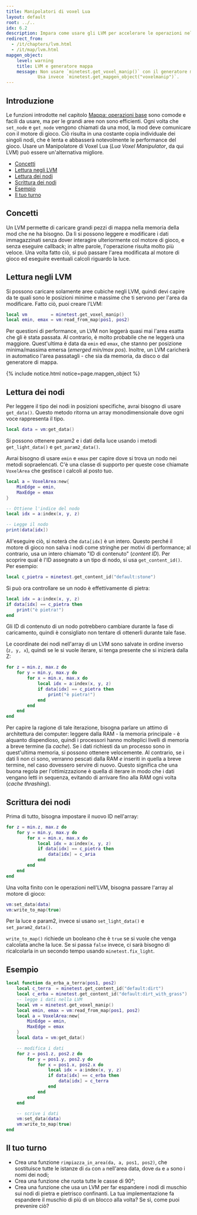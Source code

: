 ```yaml
---
title: Manipolatori di voxel Lua
layout: default
root: ../..
idx: 6.2
description: Impara come usare gli LVM per accelerare le operazioni nella mappa.
redirect_from:
  - /it/chapters/lvm.html
  - /it/map/lvm.html
mapgen_object:
    level: warning
    title: LVM e generatore mappa
    message: Non usare `minetest.get_voxel_manip()` con il generatore mappa, in quanto può causare glitch.
            Usa invece `minetest.get_mapgen_object("voxelmanip")`.
---
```


## Introduzione <!-- omit in toc -->

Le funzioni introdotte nel capitolo [Mappa: operazioni base](environment.html) sono comode e facili da usare, ma per le grandi aree non sono efficienti.
Ogni volta che `set_node` e `get_node` vengono chiamati da una mod, la mod deve comunicare con il motore di gioco.
Ciò risulta in una costante copia individuale dei singoli nodi, che è lenta e abbasserà notevolmente le performance del gioco.
Usare un Manipolatore di Voxel Lua (*Lua Voxel Manipulator*, da qui LVM) può essere un'alternativa migliore.
- [Concetti](#concetti)
- [Lettura negli LVM](#lettura-negli-lvm)
- [Lettura dei nodi](#lettura-dei-nodi)
- [Scrittura dei nodi](#scrittura-dei-nodi)
- [Esempio](#esempio)
- [Il tuo turno](#il-tuo-turno)

## Concetti

Un LVM permette di caricare grandi pezzi di mappa nella memoria della mod che ne ha bisogno.
Da lì si possono leggere e modificare i dati immagazzinati senza dover interagire ulteriormente col motore di gioco, e senza eseguire callback; in altre parole, l'operazione risulta molto più veloce.
Una volta fatto ciò, si può passare l'area modificata al motore di gioco ed eseguire eventuali calcoli riguardo la luce.

## Lettura negli LVM

Si possono caricare solamente aree cubiche negli LVM, quindi devi capire da te quali sono le posizioni minime e massime che ti servono per l'area da modificare.
Fatto ciò, puoi creare l'LVM:

```lua
local vm         = minetest.get_voxel_manip()
local emin, emax = vm:read_from_map(pos1, pos2)
```

Per questioni di performance, un LVM non leggerà quasi mai l'area esatta che gli è stata passata.
Al contrario, è molto probabile che ne leggerà una maggiore. Quest'ultima è data da `emin` ed `emax`, che stanno per posizione minima/massima emersa (*emerged min/max pos*).
Inoltre, un LVM caricherà in automatico l'area passatagli - che sia da memoria, da disco o dal generatore di mappa.

{% include notice.html notice=page.mapgen_object %}

## Lettura dei nodi

Per leggere il tipo dei nodi in posizioni specifiche, avrai bisogno di usare `get_data()`.
Questo metodo ritorna un array monodimensionale dove ogni voce rappresenta il tipo.

```lua
local data = vm:get_data()
```

Si possono ottenere param2 e i dati della luce usando i metodi `get_light_data()` e `get_param2_data()`.

Avrai bisogno di usare `emin` e `emax` per capire dove si trova un nodo nei metodi sopraelencati.
C'è una classe di supporto per queste cose chiamate `VoxelArea` che gestisce i calcoli al posto tuo.

```lua
local a = VoxelArea:new{
    MinEdge = emin,
    MaxEdge = emax
}

-- Ottiene l'indice del nodo
local idx = a:index(x, y, z)

-- Legge il nodo
print(data[idx])
```

All'eseguire ciò, si noterà che `data[idx]` è un intero.
Questo perché il motore di gioco non salva i nodi come stringhe per motivi di performance; al contrario, usa un intero chiamato "ID di contenuto" (*content ID*).
Per scoprire qual è l'ID assegnato a un tipo di nodo, si usa `get_content_id()`.
Per esempio:

```lua
local c_pietra = minetest.get_content_id("default:stone")
```

Si può ora controllare se un nodo è effettivamente di pietra:

```lua
local idx = a:index(x, y, z)
if data[idx] == c_pietra then
    print("è pietra!")
end
```

Gli ID di contenuto di un nodo potrebbero cambiare durante la fase di caricamento, quindi è consigliato non tentare di ottenerli durante tale fase.

Le coordinate dei nodi nell'array di un LVM sono salvate in ordine inverso (`z, y, x`), quindi se le si vuole iterare, si tenga presente che si inizierà dalla Z:

```lua
for z = min.z, max.z do
    for y = min.y, max.y do
        for x = min.x, max.x do
            local idx = a:index(x, y, z)
            if data[idx] == c_pietra then
                print("è pietra!")
            end
        end
    end
end
```

Per capire la ragione di tale iterazione, bisogna parlare un attimo di architettura dei computer: leggere dalla RAM - la memoria principale - è alquanto dispendioso, quindi i processori hanno molteplici livelli di memoria a breve termine (la *cache*).
Se i dati richiesti da un processo sono in quest'ultima memoria, si possono ottenere velocemente.
Al contrario, se i dati lì non ci sono, verranno pescati dalla RAM *e* inseriti in quella a breve termine, nel caso dovessero servire di nuovo.
Questo significa che una buona regola per l'ottimizzazione è quella di iterare in modo che i dati vengano letti in sequenza, evitando di arrivare fino alla RAM ogni volta (*cache thrashing*).

## Scrittura dei nodi

Prima di tutto, bisogna impostare il nuovo ID nell'array:

```lua
for z = min.z, max.z do
    for y = min.y, max.y do
        for x = min.x, max.x do
            local idx = a:index(x, y, z)
            if data[idx] == c_pietra then
                data[idx] = c_aria
            end
        end
    end
end
```

Una volta finito con le operazioni nell'LVM, bisogna passare l'array al motore di gioco:

```lua
vm:set_data(data)
vm:write_to_map(true)
```

Per la luce e param2, invece si usano `set_light_data()` e `set_param2_data()`.

`write_to_map()` richiede un booleano che è `true` se si vuole che venga calcolata anche la luce. 
Se si passa `false` invece, ci sarà bisogno di ricalcolarla in un secondo tempo usando `minetest.fix_light`.

## Esempio

```lua
local function da_erba_a_terra(pos1, pos2)
    local c_terra  = minetest.get_content_id("default:dirt")
    local c_erba = minetest.get_content_id("default:dirt_with_grass")
    -- legge i dati nella LVM
    local vm = minetest.get_voxel_manip()
    local emin, emax = vm:read_from_map(pos1, pos2)
    local a = VoxelArea:new{
        MinEdge = emin,
        MaxEdge = emax
    }
    local data = vm:get_data()

    -- modifica i dati
    for z = pos1.z, pos2.z do
        for y = pos1.y, pos2.y do
            for x = pos1.x, pos2.x do
                local idx = a:index(x, y, z)
                if data[idx] == c_erba then
                    data[idx] = c_terra
                end
            end
        end
    end

    -- scrive i dati
    vm:set_data(data)
    vm:write_to_map(true)
end
```

## Il tuo turno

* Crea una funzione `rimpiazza_in_area(da, a, pos1, pos2)`, che sostituisce tutte le istanze di `da` con `a` nell'area data, dove `da` e `a` sono i nomi dei nodi;
* Crea una funzione che ruota tutte le casse di 90&deg;;
* Crea una funzione che usa un LVM per far espandere i nodi di muschio sui nodi di pietra e pietrisco confinanti.
  La tua implementazione fa espandere il muschio di più di un blocco alla volta? Se sì, come puoi prevenire ciò?
